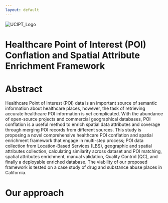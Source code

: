 ```yaml
---
layout: default
---
```


![UCIPT_Logo](https://www.google.com/url?sa=i&url=https%3A%2F%2Fen.wikipedia.org%2Fwiki%2FUniversity_of_California%2C_Institute_for_Prediction_Technology&psig=AOvVaw0kdOKu7guamAHxGhQWD2xh&ust=1642557063564000&source=images&cd=vfe&ved=0CAsQjRxqFwoTCNDgzImYuvUCFQAAAAAdAAAAABAD)

# Healthcare Point of Interest (POI) Conflation and Spatial Attribute Enrichment Framework

# Abstract

Healthcare Point of Interest (POI) data is an important source of semantic information about healthcare places, however, the task of retrieving accurate healthcare POI information is yet complicated. With the abundance of open-source projects and commercial geographical databases, POI conflation is a useful method to enrich spatial data attributes and coverage through merging POI records from different sources. This study is proposing a novel comprehensive healthcare POI conflation and spatial enrichment framework that engage in multi-step process; POI data collection from Location-Based Services (LBS), geographic and spatial attributes collection, calculating similarity across dataset and POI matching, spatial attributes enrichment, manual validation, Quality Control (QC), and finally a deployable enriched database. The viability of our proposed framework is tested on a case study of drug and substance abuse places in California. 


# Our approach


